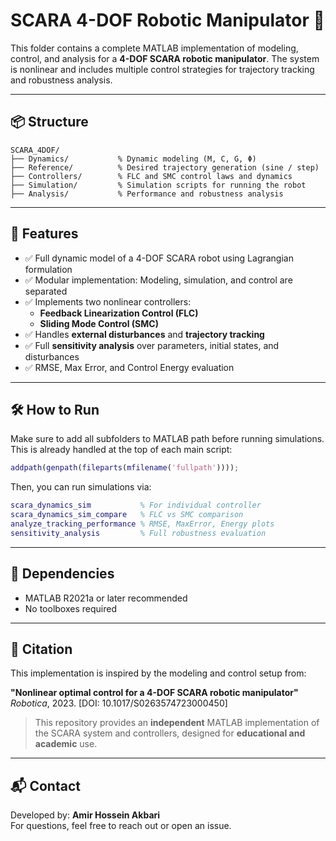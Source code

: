 # SCARA 4-DOF Robotic Manipulator 🚀

This folder contains a complete MATLAB implementation of modeling, control, and analysis for a **4-DOF SCARA robotic manipulator**. The system is nonlinear and includes multiple control strategies for trajectory tracking and robustness analysis.

---

## 📦 Structure

```
SCARA_4DOF/
├── Dynamics/           % Dynamic modeling (M, C, G, Φ)
├── Reference/          % Desired trajectory generation (sine / step)
├── Controllers/        % FLC and SMC control laws and dynamics
├── Simulation/         % Simulation scripts for running the robot
├── Analysis/           % Performance and robustness analysis
```

---

## 🎯 Features

- ✅ Full dynamic model of a 4-DOF SCARA robot using Lagrangian formulation
- ✅ Modular implementation: Modeling, simulation, and control are separated
- ✅ Implements two nonlinear controllers:
  - **Feedback Linearization Control (FLC)**
  - **Sliding Mode Control (SMC)**
- ✅ Handles **external disturbances** and **trajectory tracking**
- ✅ Full **sensitivity analysis** over parameters, initial states, and disturbances
- ✅ RMSE, Max Error, and Control Energy evaluation

---

## 🛠️ How to Run

Make sure to add all subfolders to MATLAB path before running simulations. This is already handled at the top of each main script:

```matlab
addpath(genpath(fileparts(mfilename('fullpath'))));
```

Then, you can run simulations via:

```matlab
scara_dynamics_sim           % For individual controller
scara_dynamics_sim_compare   % FLC vs SMC comparison
analyze_tracking_performance % RMSE, MaxError, Energy plots
sensitivity_analysis         % Full robustness evaluation
```

---

## 🧪 Dependencies

- MATLAB R2021a or later recommended
- No toolboxes required

---

## 📎 Citation

This implementation is inspired by the modeling and control setup from:

**"Nonlinear optimal control for a 4-DOF SCARA robotic manipulator"**  
*Robotica*, 2023. [DOI: 10.1017/S0263574723000450]

> This repository provides an **independent** MATLAB implementation of the SCARA system and controllers, designed for **educational and academic** use.

---

## 📬 Contact

Developed by: **Amir Hossein Akbari**  
For questions, feel free to reach out or open an issue.
